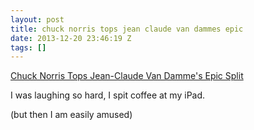 ```yaml
---
layout: post
title: chuck norris tops jean claude van dammes epic
date: 2013-12-20 23:46:19 Z
tags: []
---
```

[Chuck Norris Tops Jean-Claude Van Damme's Epic Split](http://mashable.com/2013/12/19/chuck-norris-epic-split/)

I was laughing so hard, I spit coffee at my iPad.

(but then I am easily amused)

